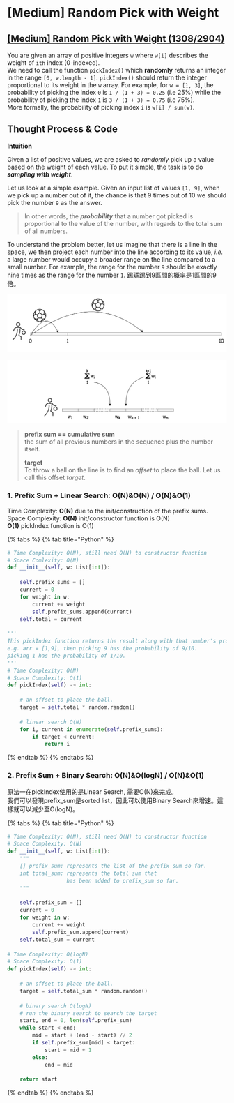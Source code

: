 # \[Medium\] Random Pick with Weight

## [\[Medium\] Random Pick with Weight     \(1308/2904\)](https://leetcode.com/problems/random-pick-with-weight/)

You are given an array of positive integers `w` where `w[i]` describes the weight of `ith` index \(0-indexed\).  
We need to call the function `pickIndex()` which **randomly** returns an integer in the range `[0, w.length - 1]`. `pickIndex()` should return the integer proportional to its weight in the `w` array. For example, for `w = [1, 3]`, the probability of picking the index `0` is `1 / (1 + 3) = 0.25` \(i.e 25%\) while the probability of picking the index `1` is `3 / (1 + 3) = 0.75` \(i.e 75%\).  
More formally, the probability of picking index `i` is `w[i] / sum(w)`.

## Thought Process & Code

**Intuition**

Given a list of positive values, we are asked to _randomly_ pick up a value based on the weight of each value. To put it simple, the task is to do _**sampling with weight**_.

Let us look at a simple example. Given an input list of values `[1, 9]`, when we pick up a number out of it, the chance is that 9 times out of 10 we should pick the number `9` as the answer.

> In other words, the _**probability**_ that a number got picked is proportional to the value of the number, with regards to the total sum of all numbers.

To understand the problem better, let us imagine that there is a line in the space, we then project each number into the line according to its value, _i.e._ a large number would occupy a broader range on the line compared to a small number. For example, the range for the number `9` should be exactly nine times as the range for the number `1`. 踢球踢到9區間的概率是1區間的9倍。

![](../.gitbook/assets/image%20%28103%29.png)

![](../.gitbook/assets/image%20%28104%29.png)

> **prefix sum == cumulative sum**  
> the sum of all previous numbers in the sequence plus the number itself.  
>   
> **target**  
> To throw a ball on the line is to find an _offset_ to place the ball. Let us call this offset _target_.

### 1. Prefix Sum + Linear Search: O\(N\)&O\(N\) / O\(N\)&O\(1\)

Time Complexity: **O\(N\)** due to the init/construction of the prefix sums.  
Space Complexity: **O\(N\)**  init/constructor function is O\(N\)    
                                  **O\(1\)** pickIndex function is O\(1\)

{% tabs %}
{% tab title="Python" %}
```python
# Time Complexity: O(N), still need O(N) to constructor function
# Space Comlexity: O(N)
def __init__(self, w: List[int]):
    
    self.prefix_sums = []
    current = 0
    for weight in w:
        current += weight
        self.prefix_sums.append(current)
    self.total = current
    
'''
This pickIndex function returns the result along with that number's probability.
e.g. arr = [1,9], then picking 9 has the probability of 9/10.
picking 1 has the probability of 1/10.  
'''
# Time Complexity: O(N)
# Space Complexity: O(1)
def pickIndex(self) -> int:

    # an offset to place the ball. 
    target = self.total * random.random()
    
    # linear search O(N)
    for i, current in enumerate(self.prefix_sums):
        if target < current:
            return i
```
{% endtab %}
{% endtabs %}

### 2. Prefix Sum + Binary Search: O\(N\)&O\(logN\) / O\(N\)&O\(1\)

原法一在pickIndex使用的是Linear Search, 需要O\(N\)來完成。  
我們可以發現prefix\_sum是sorted list，因此可以使用Binary Search來增速。這樣就可以減少至O\(logN\)。

{% tabs %}
{% tab title="Python" %}
```python
# Time Complexity: O(N), still need O(N) to constructor function
# Space Complexity: O(N)
def __init__(self, w: List[int]):
    """
    [] prefix_sum: represents the list of the prefix sum so far.
    int total_sum: represents the total sum that 
                   has been added to prefix_sum so far.
    """
    
    self.prefix_sum = []
    current = 0
    for weight in w:
        current += weight
        self.prefix_sum.append(current)
    self.total_sum = current

# Time Complexity: O(logN)
# Space Complexity: O(1)
def pickIndex(self) -> int:

    # an offset to place the ball. 
    target = self.total_sum * random.random()

    # binary search O(logN)
    # run the binary search to search the target
    start, end = 0, len(self.prefix_sum)
    while start < end:
        mid = start + (end - start) // 2
        if self.prefix_sum[mid] < target:
            start = mid + 1
        else:
            end = mid

    return start
```
{% endtab %}
{% endtabs %}


